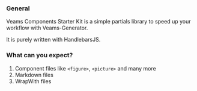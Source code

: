 ### General

Veams Components Starter Kit is a simple partials library to speed up your workflow with Veams-Generator.

It is purely written with HandlebarsJS.

### What can you expect?

1. Component files like `<figure>`, `<picture>` and many more
2. Markdown files 
3. WrapWith files